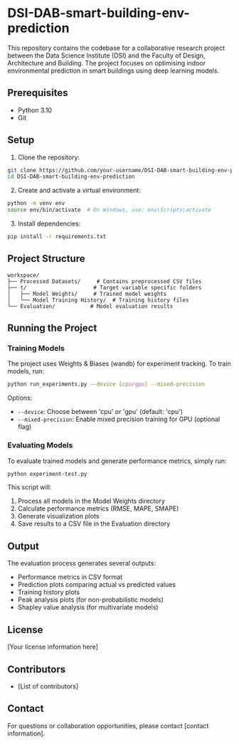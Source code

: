 # DSI-DAB-smart-building-env-prediction

This repository contains the codebase for a collaborative research project between the Data Science Institute (DSI) and the Faculty of Design, Architecture and Building. The project focuses on optimising indoor environmental prediction in smart buildings using deep learning models.

## Prerequisites

- Python 3.10
- Git

## Setup

1. Clone the repository:
```bash
git clone https://github.com/your-username/DSI-DAB-smart-building-env-prediction.git
cd DSI-DAB-smart-building-env-prediction
```

2. Create and activate a virtual environment:
```bash
python -m venv env
source env/bin/activate  # On Windows, use: env\Scripts\activate
```

3. Install dependencies:
```bash
pip install -r requirements.txt
```

## Project Structure

```
workspace/
├── Processed Datasets/     # Contains preprocessed CSV files
├── t/                     # Target variable specific folders
│   ├── Model Weights/     # Trained model weights
│   └── Model Training History/  # Training history files
└── Evaluation/           # Model evaluation results
```

## Running the Project

### Training Models

The project uses Weights & Biases (wandb) for experiment tracking. To train models, run:

```bash
python run_experiments.py --device [cpu/gpu] --mixed-precision
```

Options:
- `--device`: Choose between 'cpu' or 'gpu' (default: 'cpu')
- `--mixed-precision`: Enable mixed precision training for GPU (optional flag)

### Evaluating Models

To evaluate trained models and generate performance metrics, simply run:

```bash
python experiment-test.py
```

This script will:
1. Process all models in the Model Weights directory
2. Calculate performance metrics (RMSE, MAPE, SMAPE)
3. Generate visualization plots
4. Save results to a CSV file in the Evaluation directory

## Output

The evaluation process generates several outputs:
- Performance metrics in CSV format
- Prediction plots comparing actual vs predicted values
- Training history plots
- Peak analysis plots (for non-probabilistic models)
- Shapley value analysis (for multivariate models)

## License

[Your license information here]

## Contributors

- [List of contributors]

## Contact

For questions or collaboration opportunities, please contact [contact information].